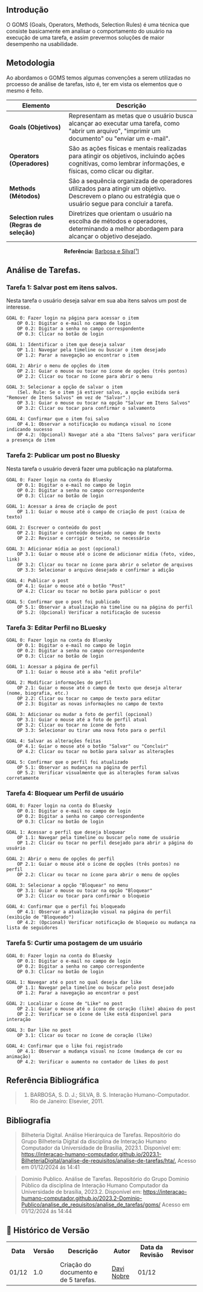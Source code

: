
## Introdução
O GOMS (Goals, Operators, Methods, Selection Rules) é uma técnica que consiste basicamente em analisar o comportamento do usuário na execução de uma tarefa, e assim prevermos soluções de maior desempenho na usabilidade. 

## Metodologia

Ao abordamos o GOMS temos algumas convenções a serem utilizadas no prcoesso de análise de tarefas, isto é, ter em vista os elementos que o mesmo é feito. 

 **Elemento**        | **Descrição**                                                                                                                                                   |
|---------------------|-----------------------------------------------------------------------------------------------------------------------------------------------------------------|
| **Goals (Objetivos)**      | Representam as metas que o usuário busca alcançar ao executar uma tarefa, como "abrir um arquivo", "imprimir um documento" ou "enviar um e-mail". |
| **Operators (Operadores)** | São as ações físicas e mentais realizadas para atingir os objetivos, incluindo ações cognitivas, como lembrar informações, e físicas, como clicar ou digitar.      |
| **Methods (Métodos)**      | São a sequência organizada de operadores utilizados para atingir um objetivo. Descrevem o plano ou estratégia que o usuário segue para concluir a tarefa.              |
| **Selection rules (Regras de seleção)** | Diretrizes que orientam o usuário na escolha de métodos e operadores, determinando a melhor abordagem para alcançar o objetivo desejado.        |

<p align="center"><b>Referência:</b> <a href="#referencia-bibliografica">Barbosa e Silva[¹]</a></p>


## Análise de Tarefas.

### Tarefa 1: Salvar post em itens salvos.

Nesta tarefa o usuário deseja salvar em sua aba itens salvos um post de interesse. 

```
GOAL 0: Fazer login na página para acessar o item 
    OP 0.1: Digitar o e-mail no campo de login 
    OP 0.2: Digitar a senha no campo correspondente 
    OP 0.3: Clicar no botão de login

GOAL 1: Identificar o item que deseja salvar 
    OP 1.1: Navegar pela timeline ou buscar o item desejado 
    OP 1.2: Parar a navegação ao encontrar o item

GOAL 2: Abrir o menu de opções do item 
    OP 2.1: Guiar o mouse ou tocar no ícone de opções (três pontos) 
    OP 2.2: Clicar ou tocar no ícone para abrir o menu

GOAL 3: Selecionar a opção de salvar o item 
    (Sel. Rule: Se o item já estiver salvo, a opção exibida será "Remover de Itens Salvos" em vez de "Salvar".) 
    OP 3.1: Guiar o mouse ou tocar na opção "Salvar em Itens Salvos" 
    OP 3.2: Clicar ou tocar para confirmar o salvamento

GOAL 4: Confirmar que o item foi salvo 
    OP 4.1: Observar a notificação ou mudança visual no ícone indicando sucesso 
    OP 4.2: (Opcional) Navegar até a aba "Itens Salvos" para verificar a presença do item
```

### Tarefa 2: Publicar um post no Bluesky

Nesta tarefa o usuário deverá fazer uma publicação na plataforma. 

```
GOAL 0: Fazer login na conta do Bluesky
    OP 0.1: Digitar o e-mail no campo de login
    OP 0.2: Digitar a senha no campo correspondente
    OP 0.3: Clicar no botão de login

GOAL 1: Acessar a área de criação de post
    OP 1.1: Guiar o mouse até o campo de criação de post (caixa de texto)

GOAL 2: Escrever o conteúdo do post
    OP 2.1: Digitar o conteúdo desejado no campo de texto
    OP 2.2: Revisar e corrigir o texto, se necessário

GOAL 3: Adicionar mídia ao post (opcional)
    OP 3.1: Guiar o mouse até o ícone de adicionar mídia (foto, vídeo, link)
    OP 3.2: Clicar ou tocar no ícone para abrir o seletor de arquivos
    OP 3.3: Selecionar o arquivo desejado e confirmar a adição

GOAL 4: Publicar o post
    OP 4.1: Guiar o mouse até o botão "Post"
    OP 4.2: Clicar ou tocar no botão para publicar o post

GOAL 5: Confirmar que o post foi publicado
    OP 5.1: Observar a atualização na timeline ou na página do perfil
    OP 5.2: (Opcional) Verificar a notificação de sucesso
```

### Tarefa 3: Editar Perfil no BLuesky

```
GOAL 0: Fazer login na conta do Bluesky
    OP 0.1: Digitar o e-mail no campo de login
    OP 0.2: Digitar a senha no campo correspondente
    OP 0.3: Clicar no botão de login

GOAL 1: Acessar a página de perfil
    OP 1.1: Guiar o mouse até a aba "edit profile"

GOAL 2: Modificar informações do perfil
    OP 2.1: Guiar o mouse até o campo de texto que deseja alterar (nome, biografia, etc.)
    OP 2.2: Clicar ou tocar no campo de texto para editar
    OP 2.3: Digitar as novas informações no campo de texto

GOAL 3: Adicionar ou mudar a foto de perfil (opcional)
    OP 3.1: Guiar o mouse até a foto de perfil atual
    OP 3.2: Clicar ou tocar no ícone de foto
    OP 3.3: Selecionar ou tirar uma nova foto para o perfil

GOAL 4: Salvar as alterações feitas
    OP 4.1: Guiar o mouse até o botão "Salvar" ou "Concluir"
    OP 4.2: Clicar ou tocar no botão para salvar as alterações

GOAL 5: Confirmar que o perfil foi atualizado
    OP 5.1: Observar as mudanças na página de perfil
    OP 5.2: Verificar visualmente que as alterações foram salvas corretamente
```

### Tarefa 4: Bloquear um Perfil de usuário

```
GOAL 0: Fazer login na conta do Bluesky
    OP 0.1: Digitar o e-mail no campo de login
    OP 0.2: Digitar a senha no campo correspondente
    OP 0.3: Clicar no botão de login

GOAL 1: Acessar o perfil que deseja bloquear
    OP 1.1: Navegar pela timeline ou buscar pelo nome de usuário
    OP 1.2: Clicar ou tocar no perfil desejado para abrir a página do usuário

GOAL 2: Abrir o menu de opções do perfil
    OP 2.1: Guiar o mouse até o ícone de opções (três pontos) no perfil
    OP 2.2: Clicar ou tocar no ícone para abrir o menu de opções

GOAL 3: Selecionar a opção "Bloquear" no menu
    OP 3.1: Guiar o mouse ou tocar na opção "Bloquear"
    OP 3.2: Clicar ou tocar para confirmar o bloqueio

GOAL 4: Confirmar que o perfil foi bloqueado
    OP 4.1: Observar a atualização visual na página do perfil (exibição de "Bloqueado")
    OP 4.2: (Opcional) Verificar notificação de bloqueio ou mudança na lista de seguidores
```

### Tarefa 5: Curtir uma postagem de um usuário

```
GOAL 0: Fazer login na conta do Bluesky
    OP 0.1: Digitar o e-mail no campo de login
    OP 0.2: Digitar a senha no campo correspondente
    OP 0.3: Clicar no botão de login

GOAL 1: Navegar até o post no qual deseja dar like
    OP 1.1: Navegar pela timeline ou buscar pelo post desejado
    OP 1.2: Parar a navegação ao encontrar o post

GOAL 2: Localizar o ícone de "Like" no post
    OP 2.1: Guiar o mouse até o ícone de coração (like) abaixo do post
    OP 2.2: Verificar se o ícone de like está disponível para interação

GOAL 3: Dar like no post
    OP 3.1: Clicar ou tocar no ícone de coração (like)

GOAL 4: Confirmar que o like foi registrado
    OP 4.1: Observar a mudança visual no ícone (mudança de cor ou animação)
    OP 4.2: Verificar o aumento no contador de likes do post
```

## Referência Bibliográfica

> 1. BARBOSA, S. D. J.; SILVA, B. S. Interação Humano-Computador. Rio de Janeiro: Elsevier, 2011.

## Bibliografia

> Bilheteria Digital. Análise Hierárquica de Tarefas. Repositório do Grupo Bilheteria Digital da disciplina de Interação Humano Computador da Universidade de Brasília, 2023.1. Disponível em: <https://interacao-humano-computador.github.io/2023.1-BilheteriaDigital/analise-de-requisitos/analise-de-tarefas/hta/.> Acesso em 01/12/2024 ás 14:41

> Dominio Publico. Análise de Tarefas. Repositório do Grupo Dominio Público da disciplina de Interação Humano Computador da Universidade de brasília, 2023.2. Disponível em: <https://interacao-humano-computador.github.io/2023.2-Dominio-Publico/analise_de_requisitos/analise_de_tarefas/goms/> Acesso em 01/12/2024 ás 14:44

## :round_pushpin: Histórico de Versão 

<div align="center">
    <table>
        <tr>
            <th>Data</th>
            <th>Versão</th>
            <th>Descrição</th>
            <th>Autor</th>
            <th>Data da Revisão</th>
            <th>Revisor</th>
        </tr>
        <tr>
            <td>01/12</td>
            <td>1.0</td>
            <td>Criação do documento e de 5 tarefas. </td>
            <td><a href="https://github.com/Jagaima">Davi Nobre</a></td>
            <td>01/12</td>
            <td><a></a></td>
        </tr>
    </table>
</div>
